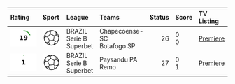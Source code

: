 | Rating                                                                                                                                 | Sport                                                                                                        | League                     | Teams                         |   Status | Score   | TV Listing                                                           |
|:---------------------------------------------------------------------------------------------------------------------------------------|:-------------------------------------------------------------------------------------------------------------|:---------------------------|:------------------------------|---------:|:--------|:---------------------------------------------------------------------|
| <img src="https://raw.githubusercontent.com/BlakeDuncan25/Donut-SVG-Ratings/bac4e4a278175106499642192132b1786a9aec38/19.svg" alt="19"> | <img src="https://raw.githubusercontent.com/BlakeDuncan25/Donut-SVG-Ratings/master/soccer.png" alt="Soccer"> | BRAZIL<br>Serie B Superbet | Chapecoense-SC<br>Botafogo SP |       26 | 0<br>0  | <a href="https://www.sling.com/international/brazilian">Premiere</a> |
| <img src="https://raw.githubusercontent.com/BlakeDuncan25/Donut-SVG-Ratings/bac4e4a278175106499642192132b1786a9aec38/1.svg" alt="1">   | <img src="https://raw.githubusercontent.com/BlakeDuncan25/Donut-SVG-Ratings/master/soccer.png" alt="Soccer"> | BRAZIL<br>Serie B Superbet | Paysandu PA<br>Remo           |       27 | 0<br>1  | <a href="https://www.sling.com/international/brazilian">Premiere</a> |